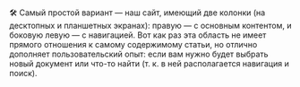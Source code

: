 🛠 Самый простой вариант — наш сайт, имеющий две колонки (на десктопных и планшетных экранах): правую — с основным контентом, и боковую левую — с навигацией. Вот как раз эта область не имеет прямого отношения к самому содержимому статьи, но отлично дополняет пользовательский опыт: если вам нужно будет выбрать новый документ или что-то найти (т. к. в ней располагается навигация и поиск).
